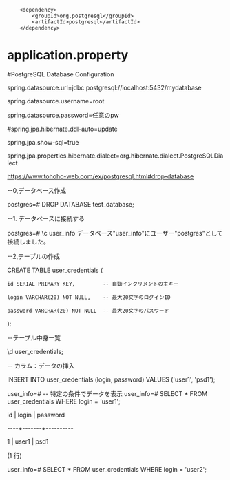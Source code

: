 <!--ポスグレxml-->
		<dependency>
			<groupId>org.postgresql</groupId>
			<artifactId>postgresql</artifactId>
		</dependency>

# application.property
  #PostgreSQL Database Configuration
  
spring.datasource.url=jdbc:postgresql://localhost:5432/mydatabase

spring.datasource.username=root

spring.datasource.password=任意のpw

#spring.jpa.hibernate.ddl-auto=update

spring.jpa.show-sql=true

spring.jpa.properties.hibernate.dialect=org.hibernate.dialect.PostgreSQLDialect

https://www.tohoho-web.com/ex/postgresql.html#drop-database

--0,データベース作成

postgres=# DROP DATABASE test_database;

--1. データベースに接続する

postgres=# \c user_info
データベース"user_info"にユーザー"postgres"として接続しました。

--2,テーブルの作成

CREATE TABLE user_credentials (

    id SERIAL PRIMARY KEY,         -- 自動インクリメントの主キー
    
    login VARCHAR(20) NOT NULL,    -- 最大20文字のログインID
    
    password VARCHAR(20) NOT NULL  -- 最大20文字のパスワード
);

--テーブル中身一覧

\d user_credentials;

-- カラム：データの挿入

INSERT INTO user_credentials (login, password) VALUES ('user1', 'psd1');

user_info=# -- 特定の条件でデータを表示
user_info=# SELECT * FROM user_credentials WHERE login = 'user1';

 id | login | password
 
----+-------+----------

  1 | user1 | psd1
  
(1 行)

user_info=# SELECT * FROM user_credentials WHERE login = 'user2';
